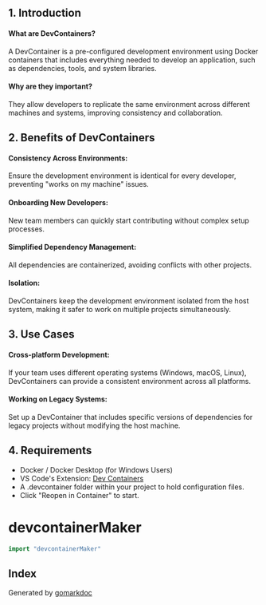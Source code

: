 ## 1. Introduction
#### **What are DevContainers?**
A DevContainer is a pre-configured development environment using Docker containers that includes everything needed to develop an application, such as dependencies, tools, and system libraries.
#### **Why are they important?**
They allow developers to replicate the same environment across different machines and systems, improving consistency and collaboration.

## 2. Benefits of DevContainers
#### **Consistency Across Environments:**
Ensure the development environment is identical for every developer, preventing "works on my machine" issues.
#### **Onboarding New Developers:**
New team members can quickly start contributing without complex setup processes.
#### **Simplified Dependency Management:**
All dependencies are containerized, avoiding conflicts with other projects.
#### **Isolation:**
DevContainers keep the development environment isolated from the host system, making it safer to work on multiple projects simultaneously.

## 3. Use Cases
#### **Cross-platform Development:**
If your team uses different operating systems (Windows, macOS, Linux), DevContainers can provide a consistent environment across all platforms.
#### **Working on Legacy Systems:**
Set up a DevContainer that includes specific versions of dependencies for legacy projects without modifying the host machine.

## 4. Requirements
* Docker / Docker Desktop (for Windows Users)
* VS Code's Extension: [Dev Containers](https://marketplace.visualstudio.com/items?itemName=ms-vscode-remote.remote-containers) 
* A .devcontainer folder within your project to hold configuration files.
* Click "Reopen in Container" to start.
<!-- gomarkdoc:embed:start -->

<!-- Code generated by gomarkdoc. DO NOT EDIT -->

# devcontainerMaker

```go
import "devcontainerMaker"
```

## Index



Generated by [gomarkdoc](<https://github.com/princjef/gomarkdoc>)


<!-- gomarkdoc:embed:end -->